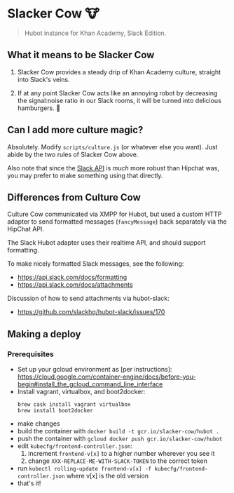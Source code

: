 # Slacker Cow :cow:
> Hubot instance for Khan Academy, Slack Edition.

## What it means to be Slacker Cow

1. Slacker Cow provides a steady drip of Khan Academy culture, straight into
Slack's veins.

2. If at any point Slacker Cow acts like an annoying robot by decreasing the
signal:noise ratio in our Slack rooms, it will be turned into delicious
hamburgers. :hamburger:

## Can I add more culture magic?

Absolutely. Modify `scripts/culture.js` (or whatever else you want). Just abide
by the two rules of Slacker Cow above.

Also note that since the [Slack API] is _much_ more robust than Hipchat was, you
may prefer to make something using that directly.

[Slack API]: https://api.slack.com

## Differences from Culture Cow

Culture Cow communicated via XMPP for Hubot, but used a custom HTTP adapter
to send formatted messages (`fancyMessage`) back separately via the HipChat API.

The Slack Hubot adapter uses their realtime API, and should support formatting.

To make nicely formatted Slack messages, see the following:
- https://api.slack.com/docs/formatting
- https://api.slack.com/docs/attachments

Discussion of how to send attachments via hubot-slack:
- https://github.com/slackhq/hubot-slack/issues/170

## Making a deploy

### Prerequisites

- Set up your gcloud environment as [per instructions]: https://cloud.google.com/container-engine/docs/before-you-begin#install_the_gcloud_command_line_interface
- Install vagrant, virtualbox, and boot2docker:
  ```
  brew cask install vagrant virtualbox
  brew install boot2docker
  ```
- make changes
- build the container with `docker build -t gcr.io/slacker-cow/hubot .`
- push the container with `gcloud docker push gcr.io/slacker-cow/hubot`
- edit `kubecfg/frontend-controller.json`:
  1. increment `frontend-v[x]` to a higher number wherever you see it
  2. change `XXX-REPLACE-ME-WITH-SLACK-TOKEN` to the correct token
- run `kubectl rolling-update frontend-v[x] -f kubecfg/frontend-controller.json`
  where v[x] is the old version
- that's it!
